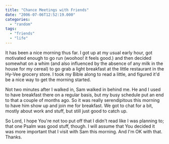 ```yaml
---
title: "Chance Meetings with Friends"
date: "2006-07-06T12:52:19.000"
categories: 
  - "random"
tags: 
  - "friends"
  - "life"
---
```


It has been a nice morning thus far. I got up at my usual early hour, got motivated enough to go run (woohoo! it feels good.) and then decided somewhat on a whim (and also influenced by the absence of any milk in the house for my cereal) to go grab a light breakfast at the little restaurant in the Hy-Vee grocery store. I took my Bible along to read a little, and figured it'd be a nice way to get the morning started.

Not two minutes after I walked in, Sam walked in behind me. He and I used to have breakfast there on a regular basis, but my busy schedule put an end to that a couple of months ago. So it was really serendipitous this morning to have him show up and join me for breakfast. We got to chat for a bit, mostly about work and stuff, but still just good to catch up.

So Lord, I hope You're not too put off that I didn't read like I was planning to; that one Psalm was good stuff, though. I will assume that You decided it was more important that I visit with Sam this morning. And I'm OK with that. Thanks.
